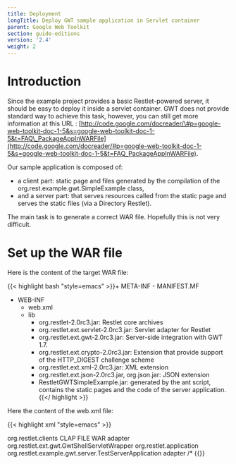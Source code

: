 ```yaml
---
title: Deployment
longTitle: Deploy GWT sample application in Servlet container
parent: Google Web Toolkit
section: guide-editions
version: '2.4'
weight: 2
---
```

# Introduction

Since the example project provides a basic Restlet-powered server, it
should be easy to deploy it inside a servlet container. GWT does not
provide standard way to achieve this task, however, you can still get
more information at this URL :
[http://code.google.com/docreader/\#p=google-web-toolkit-doc-1-5&s=google-web-toolkit-doc-1-5&t=FAQ\_PackageAppInWARFile](http://code.google.com/docreader/#p=google-web-toolkit-doc-1-5&s=google-web-toolkit-doc-1-5&t=FAQ_PackageAppInWARFile).

Our sample application is composed of:

-   a client part: static page and files generated by the compilation of
    the org.rest.example.gwt.SimpleExample class,
-   and a server part: that serves resources called from the static page
    and serves the static files (via a Directory Restlet).

The main task is to generate a correct WAR file. Hopefully this is not
very difficult.

# Set up the WAR file

Here is the content of the target WAR file:

{{< highlight bash "style=emacs" >}}+ META-INF
    - MANIFEST.MF
+ WEB-INF
    - web.xml
    + lib
        - org.restlet-2.0rc3.jar: Restlet core archives
        - org.restlet.ext.servlet-2.0rc3.jar: Servlet adapter for Restlet
        - org.restlet.ext.gwt-2.0rc3.jar: Server-side integration with GWT 1.7.
        - org.restlet.ext.crypto-2.0rc3.jar: Extension that provide support of the HTTP_DIGEST challenge scheme
        - org.restlet.ext.xml-2.0rc3.jar: XML extension
        - org.restlet.ext.json-2.0rc3.jar, org.json.jar: JSON extension
        - RestletGWTSimpleExample.jar: generated by the ant script, contains the static pages and the code of the server application.
{{</ highlight >}}

Here the content of the web.xml file:

{{< highlight xml "style=emacs" >}}<?xml version="1.0" encoding="UTF-8"?>
<!DOCTYPE web-app
    PUBLIC "-//Sun Microsystems, Inc.//DTD Web Application 2.3//EN"
        "http://java.sun.com/dtd/web-app_2_3.dtd">
<web-app>
    <context-param>
        <param-name>org.restlet.clients</param-name>
        <param-value>CLAP FILE WAR</param-value>
        </context-param>
    <servlet>
        <servlet-name>adapter</servlet-name>
        <servlet-class>org.restlet.ext.gwt.GwtShellServletWrapper</servlet-class>
        <init-param>
            <param-name>org.restlet.application</param-name>
            <param-value>org.restlet.example.gwt.server.TestServerApplication</param-value>
        </init-param>
        </servlet>
    <servlet-mapping>
        <servlet-name>adapter</servlet-name>
        <url-pattern>/*</url-pattern>
    </servlet-mapping>
</web-app>
{{</ highlight >}}
